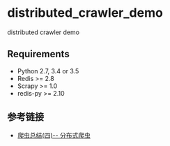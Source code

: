 # distributed_crawler_demo
distributed crawler demo


## Requirements

- Python 2.7, 3.4 or 3.5
- Redis >= 2.8
- Scrapy >= 1.0
- redis-py >= 2.10




## 参考链接

- [爬虫总结(四)-- 分布式爬虫](http://www.shuang0420.com/2016/06/17/%E7%88%AC%E8%99%AB%E6%80%BB%E7%BB%93-%E5%9B%9B-%E5%88%86%E5%B8%83%E5%BC%8F%E7%88%AC%E8%99%AB/
)

